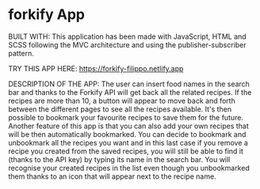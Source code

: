 # forkify App

BUILT WITH:
This application has been made with JavaScript, HTML and SCSS following the MVC architecture and using the publisher-subscriber pattern.


TRY THIS APP HERE:
https://forkify-filippo.netlify.app

DESCRIPTION OF THE APP:
The user can insert food names in the search bar and thanks to the Forkify API will get back all the related recipes. If the recipes are more than 10, a button will appear to move back and forth between the different pages to see all the recipes available. It's then possible to bookmark your favourite recipes to save them for the future. Another feature of this app is that you can also add your own recipes that will be then automatically bookmarked. You can decide to bookmark and unbookmark all the recipes you want and in this last case if you remove a recipe you created from the saved recipes, you will still be able to find it (thanks to the API key) by typing its name in the search bar. You will recognise your created recipes in the list even though you unbookmarked them thanks to an icon that will appear next to the recipe name.
